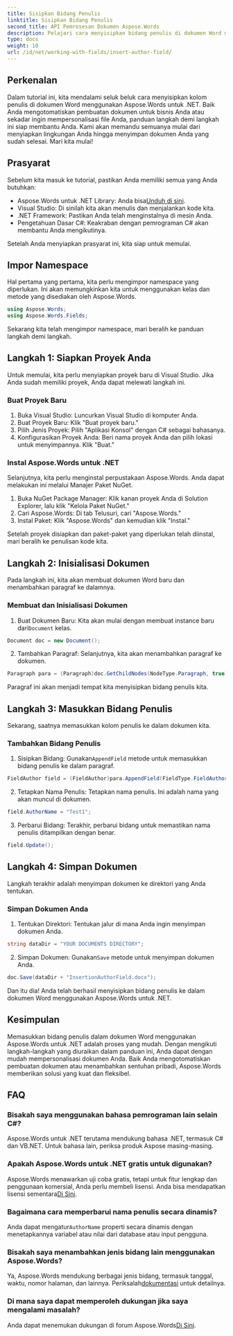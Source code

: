 ```yaml
---
title: Sisipkan Bidang Penulis
linktitle: Sisipkan Bidang Penulis
second_title: API Pemrosesan Dokumen Aspose.Words
description: Pelajari cara menyisipkan bidang penulis di dokumen Word menggunakan Aspose.Words untuk .NET dengan panduan langkah demi langkah kami. Sempurna untuk mengotomatiskan pembuatan dokumen.
type: docs
weight: 10
url: /id/net/working-with-fields/insert-author-field/
---
```

## Perkenalan

Dalam tutorial ini, kita mendalami seluk beluk cara menyisipkan kolom penulis di dokumen Word menggunakan Aspose.Words untuk .NET. Baik Anda mengotomatiskan pembuatan dokumen untuk bisnis Anda atau sekadar ingin mempersonalisasi file Anda, panduan langkah demi langkah ini siap membantu Anda. Kami akan memandu semuanya mulai dari menyiapkan lingkungan Anda hingga menyimpan dokumen Anda yang sudah selesai. Mari kita mulai!

## Prasyarat

Sebelum kita masuk ke tutorial, pastikan Anda memiliki semua yang Anda butuhkan:

-  Aspose.Words untuk .NET Library: Anda bisa[Unduh di sini](https://releases.aspose.com/words/net/).
- Visual Studio: Di sinilah kita akan menulis dan menjalankan kode kita.
- .NET Framework: Pastikan Anda telah menginstalnya di mesin Anda.
- Pengetahuan Dasar C#: Keakraban dengan pemrograman C# akan membantu Anda mengikutinya.

Setelah Anda menyiapkan prasyarat ini, kita siap untuk memulai.

## Impor Namespace

Hal pertama yang pertama, kita perlu mengimpor namespace yang diperlukan. Ini akan memungkinkan kita untuk menggunakan kelas dan metode yang disediakan oleh Aspose.Words.

```csharp
using Aspose.Words;
using Aspose.Words.Fields;
```

Sekarang kita telah mengimpor namespace, mari beralih ke panduan langkah demi langkah.

## Langkah 1: Siapkan Proyek Anda

Untuk memulai, kita perlu menyiapkan proyek baru di Visual Studio. Jika Anda sudah memiliki proyek, Anda dapat melewati langkah ini.

### Buat Proyek Baru

1. Buka Visual Studio: Luncurkan Visual Studio di komputer Anda.
2. Buat Proyek Baru: Klik "Buat proyek baru."
3. Pilih Jenis Proyek: Pilih "Aplikasi Konsol" dengan C# sebagai bahasanya.
4. Konfigurasikan Proyek Anda: Beri nama proyek Anda dan pilih lokasi untuk menyimpannya. Klik "Buat."

### Instal Aspose.Words untuk .NET

Selanjutnya, kita perlu menginstal perpustakaan Aspose.Words. Anda dapat melakukan ini melalui Manajer Paket NuGet.

1. Buka NuGet Package Manager: Klik kanan proyek Anda di Solution Explorer, lalu klik "Kelola Paket NuGet."
2. Cari Aspose.Words: Di tab Telusuri, cari "Aspose.Words."
3. Instal Paket: Klik "Aspose.Words" dan kemudian klik "Instal."

Setelah proyek disiapkan dan paket-paket yang diperlukan telah diinstal, mari beralih ke penulisan kode kita.

## Langkah 2: Inisialisasi Dokumen

Pada langkah ini, kita akan membuat dokumen Word baru dan menambahkan paragraf ke dalamnya.

### Membuat dan Inisialisasi Dokumen

1.  Buat Dokumen Baru: Kita akan mulai dengan membuat instance baru dari`Document` kelas.

```csharp
Document doc = new Document();
```

2. Tambahkan Paragraf: Selanjutnya, kita akan menambahkan paragraf ke dokumen.

```csharp
Paragraph para = (Paragraph)doc.GetChildNodes(NodeType.Paragraph, true)[0];
```

Paragraf ini akan menjadi tempat kita menyisipkan bidang penulis kita.

## Langkah 3: Masukkan Bidang Penulis

Sekarang, saatnya memasukkan kolom penulis ke dalam dokumen kita.

### Tambahkan Bidang Penulis

1.  Sisipkan Bidang: Gunakan`AppendField` metode untuk memasukkan bidang penulis ke dalam paragraf.

```csharp
FieldAuthor field = (FieldAuthor)para.AppendField(FieldType.FieldAuthor, false);
```

2. Tetapkan Nama Penulis: Tetapkan nama penulis. Ini adalah nama yang akan muncul di dokumen.

```csharp
field.AuthorName = "Test1";
```

3. Perbarui Bidang: Terakhir, perbarui bidang untuk memastikan nama penulis ditampilkan dengan benar.

```csharp
field.Update();
```

## Langkah 4: Simpan Dokumen

Langkah terakhir adalah menyimpan dokumen ke direktori yang Anda tentukan.

### Simpan Dokumen Anda

1. Tentukan Direktori: Tentukan jalur di mana Anda ingin menyimpan dokumen Anda.

```csharp
string dataDir = "YOUR DOCUMENTS DIRECTORY";
```

2.  Simpan Dokumen: Gunakan`Save` metode untuk menyimpan dokumen Anda.

```csharp
doc.Save(dataDir + "InsertionAuthorField.docx");
```

Dan itu dia! Anda telah berhasil menyisipkan bidang penulis ke dalam dokumen Word menggunakan Aspose.Words untuk .NET.

## Kesimpulan

Memasukkan bidang penulis dalam dokumen Word menggunakan Aspose.Words untuk .NET adalah proses yang mudah. Dengan mengikuti langkah-langkah yang diuraikan dalam panduan ini, Anda dapat dengan mudah mempersonalisasi dokumen Anda. Baik Anda mengotomatiskan pembuatan dokumen atau menambahkan sentuhan pribadi, Aspose.Words memberikan solusi yang kuat dan fleksibel.

## FAQ

### Bisakah saya menggunakan bahasa pemrograman lain selain C#?

Aspose.Words untuk .NET terutama mendukung bahasa .NET, termasuk C# dan VB.NET. Untuk bahasa lain, periksa produk Aspose masing-masing.

### Apakah Aspose.Words untuk .NET gratis untuk digunakan?

Aspose.Words menawarkan uji coba gratis, tetapi untuk fitur lengkap dan penggunaan komersial, Anda perlu membeli lisensi. Anda bisa mendapatkan lisensi sementara[Di Sini](https://purchase.aspose.com/temporary-license/).

### Bagaimana cara memperbarui nama penulis secara dinamis?

 Anda dapat mengatur`AuthorName` properti secara dinamis dengan menetapkannya variabel atau nilai dari database atau input pengguna.

### Bisakah saya menambahkan jenis bidang lain menggunakan Aspose.Words?

 Ya, Aspose.Words mendukung berbagai jenis bidang, termasuk tanggal, waktu, nomor halaman, dan lainnya. Periksalah[dokumentasi](https://reference.aspose.com/words/net/) untuk detailnya.

### Di mana saya dapat memperoleh dukungan jika saya mengalami masalah?

 Anda dapat menemukan dukungan di forum Aspose.Words[Di Sini](https://forum.aspose.com/c/words/8).
